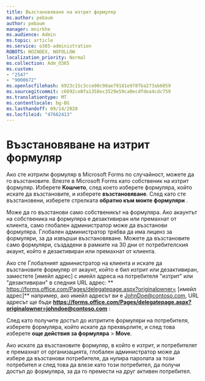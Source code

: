 ```yaml
---
title: Възстановяване на изтрит формуляр
ms.author: pebaum
author: pebaum
manager: mnirkhe
ms.audience: Admin
ms.topic: article
ms.service: o365-administration
ROBOTS: NOINDEX, NOFOLLOW
localization_priority: Normal
ms.collection: Adm_O365
ms.custom:
- "2547"
- "9000672"
ms.openlocfilehash: 6923c15c3cce90c98ae79181e978fba273ab6059
ms.sourcegitcommit: c6692ce0fa1358ec3529e59ca0ecdfdea4cdc759
ms.translationtype: MT
ms.contentlocale: bg-BG
ms.lasthandoff: 09/14/2020
ms.locfileid: "47662413"
---
```

# <a name="restore-a-deleted-form"></a>Възстановяване на изтрит формуляр

Ако сте изтрили формуляр в Microsoft Forms по случайност, можете да го възстановите. Влезте в Microsoft Forms като собственик на изтрит формуляр. Изберете **Кошчето**, след което изберете формуляра, който искате да възстановите, и изберете **възстановяване**. След като сте възстановени, изберете стрелката **обратно към моите формуляри** .

Може да го възстанови само собственикът на формуляра. Ако акаунтът на собственика на формуляра е дезактивиран или премахнат от клиента, само глобален администратор може да възстанови формуляра. Глобален администратор трябва да има лиценз за формуляри, за да извърши възстановяване. Можете да възстановите само формуляри, създадени в рамките на 30 дни от потребителския акаунт, който е дезактивиран или премахнат от клиента.

Ако сте Глобалният администратор на клиента и искате да възстановите формуляр от акаунт, който е бил изтрит или дезактивиран, заместете [имейл адрес] с имейл адреса на потребителя "изтрит" или "дезактивиран" в следния URL адрес: ** https://forms.office.com/Pages/delegatepage.aspx?originalowner= [имейл адрес]** например, ако имейл адресът ви е JohnDoe@contoso.com, URL адресът ще бъде **https://forms.office.com/Pages/delegatepage.aspx?originalowner=johndoe@contoso.com** : 

След като получите достъп до изтритите формуляри на потребителя, изберете формуляра, който искате да прехвърлите, и след това изберете **още действия за формуляра**  >  **Move**.

Ако искате да възстановите формуляр, в който е изтрит, и потребителят е премахнат от организацията, глобален администратор може да избере да възстанови потребителя, да нулира паролата за този потребител и след това да влезе като този потребител, да получи достъп до формуляра, за да го премести на друг активен потребител. 